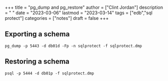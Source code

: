 +++
title = "pg_dump and pg_restore"
author = ["Clint Jordan"]
description = " "
date = "2023-03-06"
lastmod = "2023-03-14"
tags = ["edb","sql protect"]
categories = ["notes"]
draft = false
+++

## Exporting a schema
```text
pg_dump -p 5443 -d db01d -Fp -n sqlprotect -f sqlprotect.dmp
```

## Restoring a schema
```text
psql -p 5444 -d db01p -f sqlprotect.dmp
```

